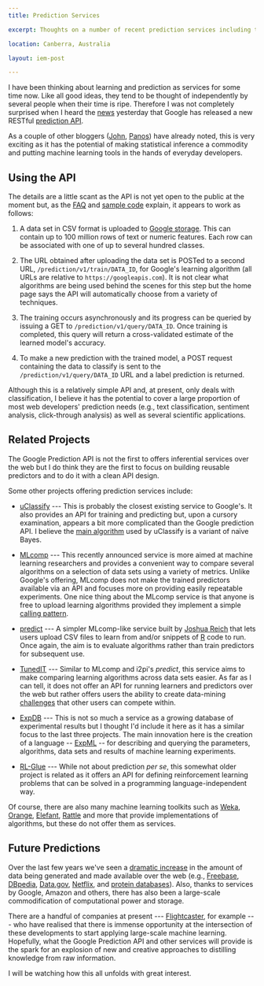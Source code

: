 ```yaml
---
title: Prediction Services

excerpt: Thoughts on a number of recent prediction services including the Google Prediction API.

location: Canberra, Australia

layout: iem-post

---
```


I have been thinking about learning and prediction as services for some time now. Like all good ideas, they tend to be thought of independently by several people when their time is ripe. Therefore I was not completely surprised when I heard the [news][] yesterday that Google has released a new RESTful [prediction API][google]. 

As a couple of other bloggers ([John][], [Panos][]) have already noted, this is very exciting as it has the potential of making statistical inference a commodity and putting machine learning tools in the hands of everyday developers.

Using the API
-------------
The details are a little scant as the API is not yet open to the public at the moment but, as the [FAQ][] and [sample code][] explain, it appears to work as follows:

 1. A data set in CSV format is uploaded to [Google storage][]. This can contain up to 100 million rows of text or numeric features. Each row can be associated with one of up to several hundred classes.
 
 2. The URL obtained after uploading the data set is POSTed to a second URL, `/prediction/v1/train/DATA_ID`, for Google's learning algorithm (all URLs are relative to `https://googleapis.com`). It is not clear what algorithms are being used behind the scenes for this step but the home page says the API will automatically choose from a variety of techniques.
 
 3. The training occurs asynchronously and its progress can be queried by issuing a GET to `/prediction/v1/query/DATA_ID`. Once training is completed, this query will return a cross-validated estimate of the learned model's accuracy.
 
 4. To make a new prediction with the trained model, a POST request containing the data to classify is sent to the `/prediction/v1/query/DATA_ID` URL and a label prediction is returned.

Although this is a relatively simple API and, at present, only deals with classification, I believe it has the potential to cover a large proportion of most web developers' prediction needs (e.g., text classification, sentiment analysis, click-through analysis) as well as several scientific applications.

Related Projects
----------------
The Google Prediction API is not the first to offers inferential services over the web but I do think they are the first to focus on building reusable predictors and to do it with a clean API design.

Some other projects offering prediction services include:

 * [uClassify][] --- This is probably the closest existing service to Google's. It also provides an API for training and predicting but, upon a cursory examination, appears a bit more complicated than the Google prediction API. I believe the [main algorithm](http://www.uclassify.com/Products.aspx) used by uClassify is a variant of naïve Bayes.

 * [MLcomp][] --- This recently announced service is more aimed at machine learning researchers and provides a convenient way to compare several algorithms on a selection of data sets  using a variety of metrics. Unlike Google's offering, MLcomp does not make the trained predictors available via an API and focuses more on providing easily repeatable experiments. One nice thing about the MLcomp service is that anyone is free to upload learning algorithms provided they implement a simple [calling pattern](http://mlcomp.org/help/program_info.html).
 
 * [predict][i2pi] --- A simpler MLcomp-like service built by [Joshua Reich](http://i2pi.com/team.html) that lets users upload CSV files to learn from and/or snippets of [R]() code to run. Once again, the aim is to evaluate algorithms rather than train predictors for subsequent use.
 
 * [TunedIT][] --- Similar to MLcomp and i2pi's _predict_, this service aims to make comparing learning algorithms across data sets easier. As far as I can tell, it does not offer an API for running learners and predictors over the web but rather offers users the ability to create data-mining [challenges](http://tunedit.org/challenges/docs) that other users can compete within.

 * [ExpDB][] --- This is not so much a service as a growing database of experimental results but I thought I'd include it here as it has a similar focus to the last three projects. The main innovation here is the creation of a language -- [ExpML](http://expdb.cs.kuleuven.be/expdb/expml.php?tq=) -- for describing and querying the parameters, algorithms, data sets and results of machine learning experiments. 

 * [RL-Glue][rlglue] --- While not about prediction _per se_, this somewhat older project is related as it offers an API for defining reinforcement learning problems that can be solved in a programming language-independent way.

Of course, there are also many machine learning toolkits such as [Weka][], [Orange][], [Elefant][], [Rattle][] and more that provide implementations of algorithms, but these do not offer them as services.

Future Predictions
------------------
Over the last few years we've seen a [dramatic increase][economist] in the amount of data being generated and made available over the web (e.g., [Freebase][], [DBpedia][], [Data.gov][datagov], [Netflix][], and [protein databases][protein]). Also, thanks to services by Google, Amazon and others, there has also been a large-scale commodification of computational power and storage.

There are a handful of companies at present --- [Flightcaster][], for example --- who have realised that there is immense opportunity at the intersection of these developments to start applying large-scale machine learning. Hopefully, what the Google Prediction API and other services will provide is the spark for an explosion of new and creative approaches to distilling knowledge from raw information.

I will be watching how this all unfolds with great interest.

[google]: http://code.google.com/apis/predict/
[news]: http://googlecode.blogspot.com/2010/05/bigquery-and-prediction-api-get-more.html
[faq]: http://code.google.com/apis/predict/docs/faq.html
[sample code]: http://code.google.com/apis/predict/docs/samples.html
[google storage]: http://code.google.com/apis/storage/
[mlcomp]: http://mlcomp.org
[delve]: http://www.cs.toronto.edu/~delve/index.html
[i2pi]: http://predict.i2pi.com/
[tunedit]: http://tunedit.org/
[rlglue]: http://glue.rl-community.org/
[uclassify]: http://www.uclassify.com/
[expdb]: http://expdb.cs.kuleuven.be/expdb/index.php
[panos]: http://behind-the-enemy-lines.blogspot.com/2010/05/google-prediction-api-commoditization.html#comments
[john]: http://hunch.net/?p=1383
[economist]: http://www.economist.com/opinion/displayStory.cfm?story_id=15579717&source=hptextfeature

[weka]: http://www.cs.waikato.ac.nz/ml/weka/
[orange]: http://www.ailab.si/orange/
[elefant]: http://elefant.developer.nicta.com.au/
[rattle]: http://rattle.togaware.com/
[flightcaster]: http://flightcaster.com/

[freebase]: http://www.freebase.com/
[dbpedia]: http://dbpedia.org/
[datagov]: http://www.data.gov/
[netflix]: http://www.netflix.com/
[protein]: http://www.ncbi.nlm.nih.gov/protein